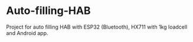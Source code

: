 # Auto-filling-HAB
Project for auto filling HAB with ESP32 (Bluetooth), HX711 with 1kg loadcell and Android app.

